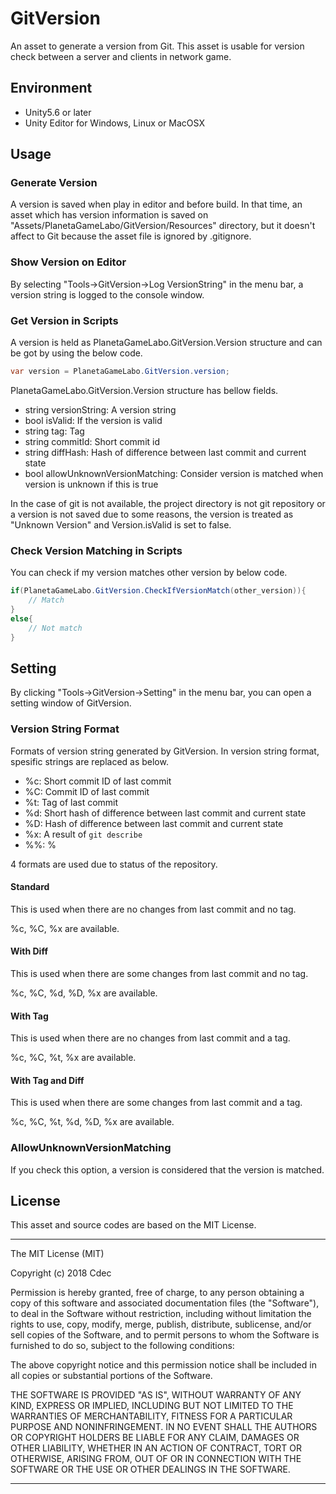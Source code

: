 # GitVersion

An asset to generate a version from Git.
This asset is usable for version check between a server and clients in network game.

## Environment

- Unity5.6 or later
- Unity Editor for Windows, Linux or MacOSX

## Usage

### Generate Version

A version is saved when play in editor and before build.
In that time, an asset which has version information is saved on "Assets/PlanetaGameLabo/GitVersion/Resources" directory, but it doesn't affect to Git because the asset file is ignored by .gitignore.

### Show Version on Editor

By selecting "Tools->GitVersion->Log VersionString" in the menu bar, a version string is logged to the console window.

### Get Version in Scripts

A version is held as PlanetaGameLabo.GitVersion.Version structure and can be got by using the below code.

```cs
var version = PlanetaGameLabo.GitVersion.version;
```

PlanetaGameLabo.GitVersion.Version structure has bellow fields.

- string versionString: A version string
- bool isValid: If the version is valid
- string tag: Tag
- string commitId: Short commit id
- string diffHash: Hash of difference between last commit and current state
- bool allowUnknownVersionMatching: Consider version is matched when version is unknown if this is true

In the case of git is not available, the project directory is not git repository or a version is not saved due to some reasons, the version is treated as "Unknown Version" and Version.isValid is set to false.

### Check Version Matching in Scripts

You can check if my version matches other version by below code.

```cs
if(PlanetaGameLabo.GitVersion.CheckIfVersionMatch(other_version)){
    // Match
}
else{
    // Not match
}
```

## Setting

By clicking "Tools->GitVersion->Setting" in the menu bar, you can open a setting window of GitVersion.

### Version String Format

Formats of version string generated by GitVersion.
In version string format, spesific strings are replaced as below.

- %c: Short commit ID of last commit
- %C: Commit ID of last commit
- %t: Tag of last commit
- %d: Short hash of difference between last commit and current state
- %D: Hash of difference between last commit and current state
- %x: A result of `git describe`
- %%: %

4 formats are used due to status of the repository.

#### Standard

This is used when there are no changes from last commit and no tag.

%c, %C, %x are available.

#### With Diff

This is used when there are some changes from last commit and no tag.

%c, %C, %d, %D, %x are available.

#### With Tag

This is used when there are no changes from last commit and a tag.

%c, %C, %t, %x are available.

#### With Tag and Diff

This is used when there are some changes from last commit and a tag.

%c, %C, %t, %d, %D, %x are available.

### AllowUnknownVersionMatching

If you check this option,  a version is considered that the version is matched.

## License

This asset and source codes are based on the MIT License.

***

The MIT License (MIT)

Copyright (c) 2018 Cdec

Permission is hereby granted, free of charge, to any person obtaining a copy of this software and associated documentation files (the "Software"), to deal in the Software without restriction, including without limitation the rights to use, copy, modify, merge, publish, distribute, sublicense, and/or sell copies of the Software, and to permit persons to whom the Software is furnished to do so, subject to the following conditions:

The above copyright notice and this permission notice shall be included in all copies or substantial portions of the Software.

THE SOFTWARE IS PROVIDED "AS IS", WITHOUT WARRANTY OF ANY KIND, EXPRESS OR IMPLIED, INCLUDING BUT NOT LIMITED TO THE WARRANTIES OF MERCHANTABILITY, FITNESS FOR A PARTICULAR PURPOSE AND NONINFRINGEMENT. IN NO EVENT SHALL THE AUTHORS OR COPYRIGHT HOLDERS BE LIABLE FOR ANY CLAIM, DAMAGES OR OTHER LIABILITY, WHETHER IN AN ACTION OF CONTRACT, TORT OR OTHERWISE, ARISING FROM, OUT OF OR IN CONNECTION WITH THE SOFTWARE OR THE USE OR OTHER DEALINGS IN THE SOFTWARE.

***
